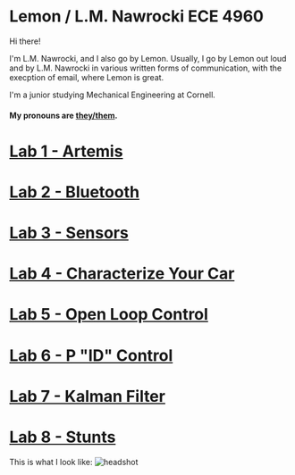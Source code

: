 # Lemon / L.M. Nawrocki ECE 4960
Hi there!

I'm L.M. Nawrocki, and I also go by Lemon. Usually, I go by Lemon out loud and by L.M. Nawrocki in various written forms of communication, with the execption of email, where Lemon is great.

I'm a junior studying Mechanical Engineering at Cornell.

#### My pronouns are [they/them](https://www.mypronouns.org/they-them).

# [Lab 1 - Artemis](https://lmnawrocki.github.io/lab1/)
# [Lab 2 -  Bluetooth](https://lmnawrocki.github.io/lab2/)
# [Lab 3 -  Sensors](https://lmnawrocki.github.io/lab3/)
# [Lab 4 - Characterize Your Car](https://lmnawrocki.github.io/lab4)
# [Lab 5 - Open Loop Control](https://lmnawrocki.github.io/lab5)
# [Lab 6 - P "ID" Control](https://lmnawrocki.github.io/lab6)
# [Lab 7 - Kalman Filter](https://lmnawrocki.github.io/lab7)
# [Lab 8 - Stunts](https://lmnawrocki.github.io/lab8)

This is what I look like:
![headshot](/images/lmn68_headshot.jpg)